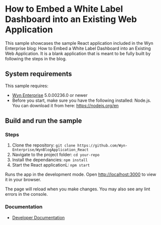 # How to Embed a White Label Dashboard into an Existing Web Application

This sample showcases the sample React application included in the Wyn Enterprise blog: How to Embed a White Label Dashboard into an Existing Web Application. It is a blank application that is meant to be fully built by following the steps in the blog.

## System requirements

This sample requires:
 * [Wyn Enterprise](https://wyn.grapecity.com/demos/request/trial) 5.0.00236.0 or newer
 * Before you start, make sure you have the following installed: Node.js. You can download it from here: https://nodejs.org/en

## Build and run the sample

### Steps
1. Clone the repository: `git clone https://github.com/Wyn-Enterprise/WynBlogApplication_React`
2. Navigate to the project folder: `cd your-repo`
3. Install the dependancies: `npm install`
4. Start the React applicationL: `npm start`

Runs the app in the development mode.
Open [http://localhost:3000](http://localhost:3000) to view it in your browser.

The page will reload when you make changes.
You may also see any lint errors in the console.


### Documentation

- [Developer Documentation](https://wyn.grapecity.com/docs/dev-docs/)
